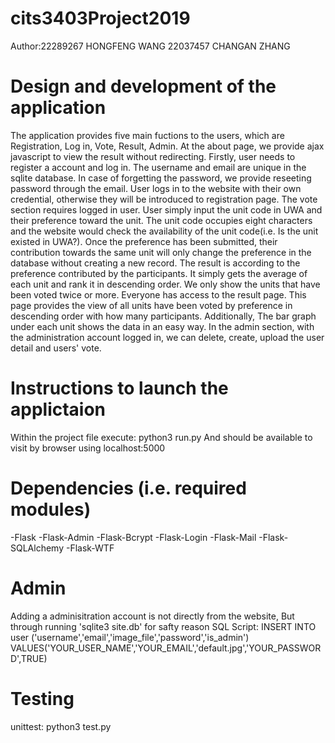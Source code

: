 # cits3403Project2019
Author:22289267 HONGFENG WANG 22037457 CHANGAN ZHANG
        
# Design and development of the application
The application provides five main fuctions to the users, which are Registration, Log in, Vote, Result, Admin.
At the about page, we provide ajax javascript to view the result without redirecting.
Firstly, user needs to register a account and log in. The username and email are unique in the sqlite database. In case of forgetting the password, we provide reseeting password through the email.
User logs in  to the website with their own credential, otherwise they will be introduced to registration page.
The vote section requires logged in user. User simply input the unit code in UWA and their preference toward the unit. The unit code occupies eight characters and the website would check the availability of the unit code(i.e. Is the unit existed in UWA?). Once the preference has been submitted, their contribution towards the same unit will only change the preference in the database without creating a new record.
The result is according to the preference contributed by the participants. It simply gets the average of each unit and rank it in descending order. We only show the units that have been voted twice or more.
Everyone has access to the result page. This page provides the view of all units have been voted by preference in descending order with how many participants. Additionally, The bar graph under each unit  shows the data in an easy way.
In the admin section, with the administration account logged in, we can delete, create, upload the user detail and users' vote.
# Instructions to launch the applictaion
  Within the project file
  execute:
  python3 run.py
  And should be available to visit by browser using localhost:5000
# Dependencies (i.e. required modules)
  -Flask
  -Flask-Admin
  -Flask-Bcrypt
  -Flask-Login
  -Flask-Mail
  -Flask-SQLAlchemy
  -Flask-WTF
# Admin
  Adding a adminisitration account is not directly from the website,
  But through running 'sqlite3 site.db' for safty reason
  SQL Script:
  INSERT INTO user ('username','email','image_file','password','is_admin')
  VALUES('YOUR_USER_NAME','YOUR_EMAIL','default.jpg','YOUR_PASSWORD',TRUE)
# Testing
  unittest:
  python3 test.py
